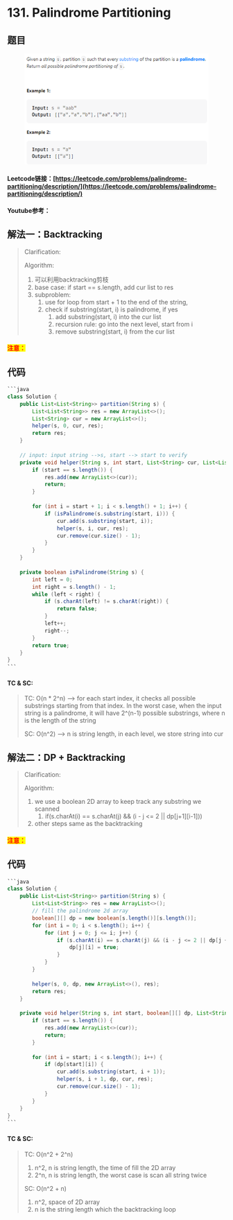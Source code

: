 # 131. Palindrome Partitioning

## 题目

<figure><img src="../../.gitbook/assets/image (16) (2).png" alt=""><figcaption></figcaption></figure>

#### Leetcode链接：[https://leetcode.com/problems/palindrome-partitioning/description/](https://leetcode.com/problems/palindrome-partitioning/description/)

#### Youtube参考：

## 解法一：Backtracking

> Clarification:&#x20;
>
> Algorithm:&#x20;
>
> 1. 可以利用backtracking剪枝
> 2. base case: if start == s.length, add cur list to res
> 3. subproblem:&#x20;
>    1. use for loop from start + 1 to the end of the string,&#x20;
>    2. check if substring(start, i) is palindrome, if yes
>       1. add substring(start, i) into the cur list
>       2. recursion rule: go into the next level, start from i
>       3. remove substring(start, i) from the cur list

#### <mark style="color:red;">注意：</mark>

## 代码

````java
```java
class Solution {
    public List<List<String>> partition(String s) {
        List<List<String>> res = new ArrayList<>();
        List<String> cur = new ArrayList<>();
        helper(s, 0, cur, res);
        return res;
    }

    // input: input string -->s, start --> start to verify 
    private void helper(String s, int start, List<String> cur, List<List<String>> res) {
        if (start == s.length()) {
            res.add(new ArrayList<>(cur));
            return;
        }

        for (int i = start + 1; i < s.length() + 1; i++) {
            if (isPalindrome(s.substring(start, i))) {
                cur.add(s.substring(start, i));
                helper(s, i, cur, res);
                cur.remove(cur.size() - 1);
            }
        }
    }

    private boolean isPalindrome(String s) {
        int left = 0;
        int right = s.length() - 1;
        while (left < right) {
            if (s.charAt(left) != s.charAt(right)) {
                return false;
            }
            left++;
            right--;
        }
        return true;
    }
}
```
````

#### TC & SC:&#x20;

> TC: O(n \* 2^n) --> for each start index, it checks all possible substrings starting from that index. In the worst case, when the input string is a palindrome, it will have 2^(n-1) possible substrings, where n is the length of the string
>
> SC: O(n^2) --> n is string length, in each level, we store string into cur

## 解法二：DP + Backtracking

> Clarification:&#x20;
>
> Algorithm:&#x20;
>
> 1. we use a boolean  2D array to keep track any substring we scanned
>    1. if(s.charAt(i) == s.charAt(j) && (i - j <= 2 || dp\[j+1]\[i-1]))
> 2. &#x20;other steps same as the backtracking

#### <mark style="color:red;">注意：</mark>

## 代码

````java
```java
class Solution {
    public List<List<String>> partition(String s) {
        List<List<String>> res = new ArrayList<>();
        // fill the palindrome 2d array
        boolean[][] dp = new boolean[s.length()][s.length()];
        for (int i = 0; i < s.length(); i++) {
            for (int j = 0; j <= i; j++) {
                if (s.charAt(i) == s.charAt(j) && (i - j <= 2 || dp[j + 1][i - 1])) {
                    dp[j][i] = true;
                }
            }
        }

        helper(s, 0, dp, new ArrayList<>(), res);
        return res;
    }

    private void helper(String s, int start, boolean[][] dp, List<String> cur, List<List<String>> res) {
        if (start == s.length()) {
            res.add(new ArrayList<>(cur));
            return;
        }

        for (int i = start; i < s.length(); i++) {
            if (dp[start][i]) {
                cur.add(s.substring(start, i + 1));
                helper(s, i + 1, dp, cur, res);
                cur.remove(cur.size() - 1);
            }
        }
    }
}
```
````

#### TC & SC:&#x20;

> TC: O(n^2 + 2^n)&#x20;
>
> 1. n^2, n is string length, the time of fill the 2D array
> 2. 2^n, n is string length, the worst case is scan all string twice&#x20;
>
> SC: O(n^2 + n)
>
> 1. n^2, space of 2D array
> 2. n is the string length which the backtracking loop
